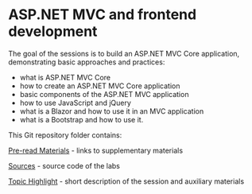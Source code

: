 # ASP.NET MVC and frontend development

 The goal of the sessions is to build an ASP.NET MVC Core application, demonstrating basic approaches and practices:

* what is ASP.NET MVC Core
* how to create an ASP.NET MVC Core application
* basic components of the ASP.NET MVC application
* how to use JavaScript and jQuery
* what is a Blazor and how to use it in an MVC application
* what is a Bootstrap and how to use it.

This Git repository folder contains:

[Pre-read Materials](https://github.com/BalticMicrosoftDevelopersCommunity/letsbuild-2021/tree/main/2.MVC-and-frontend-development/Pre-read%20Materials) - links to supplementary materials

[Sources](https://github.com/BalticMicrosoftDevelopersCommunity/letsbuild-2021/tree/main/2.MVC-and-frontend-development/Sources) - source code of the labs

[Topic Highlight](https://github.com/BalticMicrosoftDevelopersCommunity/letsbuild-2021/tree/main/2.MVC-and-frontend-development/Topic%20Highlight) - short description of the session and auxiliary materials
